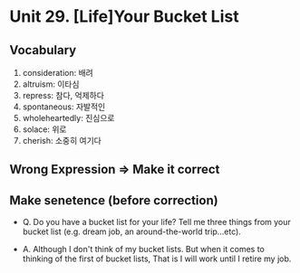 # Unit 29. [Life]Your Bucket List

## Vocabulary
1. consideration: 배려
2. altruism: 이타심
3. repress: 참다, 억제하다
4. spontaneous: 자발적인
5. wholeheartedly: 진심으로
6. solace: 위로
7. cherish: 소중히 여기다

## Wrong Expression => Make it correct

## Make senetence (before correction)
- Q. Do you have a bucket list for your life? Tell me three things from your bucket list (e.g. dream job, an around-the-world trip...etc).

- A. Although I don't think of my bucket lists. But when it comes to thinking of the first of bucket lists, That is I will work until I retire my job.